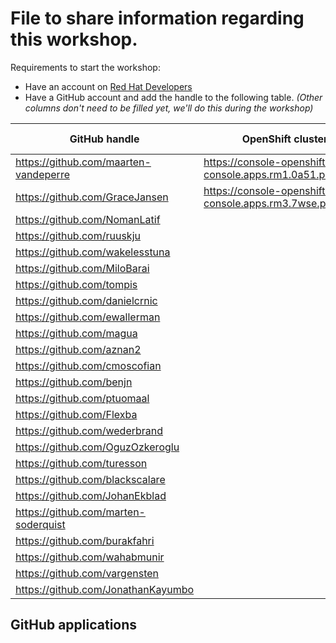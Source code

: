 # File to share information regarding this workshop.

Requirements to start the workshop:

* Have an account on [Red Hat Developers](https://developers.redhat.com)
* Have a GitHub account and add the handle to the following table.
  _(Other columns don't need to be filled yet, we'll do this during the workshop)_

| GitHub handle                         | OpenShift cluster basedomain | GitHub App |
|---------------------------------------|------------------------------|------------|
| https://github.com/maarten-vandeperre |   https://console-openshift-console.apps.rm1.0a51.p1.openshiftapps.com/                           | app-0      |
| https://github.com/GraceJansen        |   https://console-openshift-console.apps.rm3.7wse.p1.openshiftapps.com/                           | app-0      |
| https://github.com/NomanLatif         |                              | app-0      |
| https://github.com/ruuskju            |                              | app-0      |
| https://github.com/wakelesstuna       |                              | app-0      |
| https://github.com/MiloBarai          |                              | app-0      |
| https://github.com/tompis             |                              | app-0      |
| https://github.com/danielcrnic        |                              | app-0      |
| https://github.com/ewallerman         |                              | app-0      |
| https://github.com/magua              |                              | app-1      |
| https://github.com/aznan2             |                              | app-1      |
| https://github.com/cmoscofian         |                              | app-1      |
| https://github.com/benjn              |                              | app-1      |
| https://github.com/ptuomaal           |                              | app-1      |
| https://github.com/Flexba             |                              | app-1      |
| https://github.com/wederbrand         |                              | app-1      |
| https://github.com/OguzOzkeroglu      |                              | app-1      |
| https://github.com/turesson           |                              | app-1      |
| https://github.com/blackscalare       |                              | app-1      |
| https://github.com/JohanEkblad        |                              | app-1      |
| https://github.com/marten-soderquist  |                              | app-1      |
| https://github.com/burakfahri         |                              | app-1      |
| https://github.com/wahabmunir         |                              | app-1      |
| https://github.com/vargensten         |                              | app-1      |
| https://github.com/JonathanKayumbo         |                              | app-1      |


## GitHub applications
